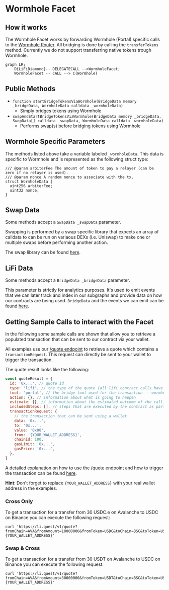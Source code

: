 # Wormhole Facet

## How it works

The Wormhole Facet works by forwarding Wormhole (Portal) specific calls to the [Wormhole Router](https://etherscan.io/address/0x98f3c9e6E3fAce36bAAd05FE09d375Ef1464288B). All bridging is done by calling the `transferTokens` method. Currently we do not support transferring native tokens trough Wormhole.

```mermaid
graph LR;
    D{LiFiDiamond}-- DELEGATECALL -->WormholeFacet;
    WormholeFacet -- CALL --> C(Wormhole)
```

## Public Methods

- `function startBridgeTokensViaWormhole(BridgeData memory _bridgeData, WormholeData calldata _wormholeData)`
  - Simply bridges tokens using Wormhole
- `swapAndStartBridgeTokensViaWormhole(BridgeData memory _bridgeData, SwapData[] calldata _swapData, WormholeData calldata _wormholeData)`
  - Performs swap(s) before bridging tokens using Wormhole

## Wormhole Specific Parameters

The methods listed above take a variable labeled `_wormholeData`. This data is specific to Wormhole and is represented as the following struct type:

```solidity
/// @param arbiterFee The amount of token to pay a relayer (can be zero if no relayer is used).
/// @param nonce A random nonce to associate with the tx.
struct WormholeData {
  uint256 arbiterFee;
  uint32 nonce;
}
```

## Swap Data

Some methods accept a `SwapData _swapData` parameter.

Swapping is performed by a swap specific library that expects an array of calldata to can be run on variaous DEXs (i.e. Uniswap) to make one or multiple swaps before performing another action.

The swap library can be found [here](../src/Libraries/LibSwap.sol).

## LiFi Data

Some methods accept a `BridgeData _bridgeData` parameter.

This parameter is strictly for analytics purposes. It's used to emit events that we can later track and index in our subgraphs and provide data on how our contracts are being used. `BridgeData` and the events we can emit can be found [here](../src/Interfaces/ILiFi.sol).

## Getting Sample Calls to interact with the Facet

In the following some sample calls are shown that allow you to retrieve a populated transaction that can be sent to our contract via your wallet.

All examples use our [/quote endpoint](https://apidocs.li.fi/reference/get_quote) to retrieve a quote which contains a `transactionRequest`. This request can directly be sent to your wallet to trigger the transaction.

The quote result looks like the following:

```javascript
const quoteResult = {
  id: '0x...', // quote id
  type: 'lifi', // the type of the quote (all lifi contract calls have the type "lifi")
  tool: 'portal', // the bridge tool used for the transaction -- wormhole is the prototol, Portal is the actual bridge.
  action: {}, // information about what is going to happen
  estimate: {}, // information about the estimated outcome of the call
  includedSteps: [], // steps that are executed by the contract as part of this transaction, e.g. a swap step and a cross step
  transactionRequest: {
    // the transaction that can be sent using a wallet
    data: '0x...',
    to: '0x...',
    value: '0x00',
    from: '{YOUR_WALLET_ADDRESS}',
    chainId: 100,
    gasLimit: '0x...',
    gasPrice: '0x...',
  },
}
```

A detailed explanation on how to use the /quote endpoint and how to trigger the transaction can be found [here](https://docs.li.fi/products/more-integration-options/li.fi-api/transferring-tokens-example).

**Hint**: Don't forget to replace `{YOUR_WALLET_ADDRESS}` with your real wallet address in the examples.

### Cross Only

To get a transaction for a transfer from 30 USDC.e on Avalanche to USDC on Binance you can execute the following request:

```shell
curl 'https://li.quest/v1/quote?fromChain=AVA&fromAmount=10000000&fromToken=USDC&toChain=BSC&toToken=USDC&slippage=0.03&allowBridges=portal&fromAddress={YOUR_WALLET_ADDRESS}'
```

### Swap & Cross

To get a transaction for a transfer from 30 USDT on Avalanche to USDC on Binance you can execute the following request:

```shell
curl 'https://li.quest/v1/quote?fromChain=AVA&fromAmount=30000000&fromToken=USDT&toChain=BSC&toToken=USDC&slippage=0.03&allowBridges=portal&fromAddress={YOUR_WALLET_ADDRESS}'
```
